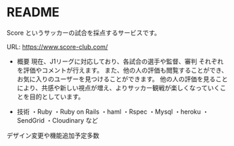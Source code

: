 # README

Score というサッカーの試合を採点するサービスです。

URL:
https://www.score-club.com/

* 概要
現在、J1リーグに対応しており、各試合の選手や監督、審判
それぞれを評価やコメントが行えます。
また、他の人の評価も閲覧することができ、お気に入りのユーザーを見つけることができます。
他の人の評価を見ることにより、共感や新しい視点が増え、よりサッカー観戦が楽しくなっていくことを目的としています。

* 技術
・Ruby
・Ruby on Rails
・haml
・Rspec
・Mysql
・heroku
・SendGrid
・Cloudinary
など

デザイン変更や機能追加予定多数